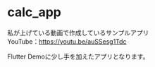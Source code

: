 # calc_app

私が上げている動画で作成しているサンプルアプリ  
YouTube：https://youtu.be/auSSesg1Tdc  
  
Flutter Demoに少し手を加えたアプリとなります。
